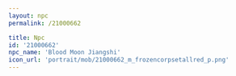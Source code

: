 ```yaml
---
layout: npc
permalink: /21000662

title: Npc
id: '21000662'
npc_name: 'Blood Moon Jiangshi'
icon_url: 'portrait/mob/21000662_m_frozencorpsetallred_p.png'
---
```

